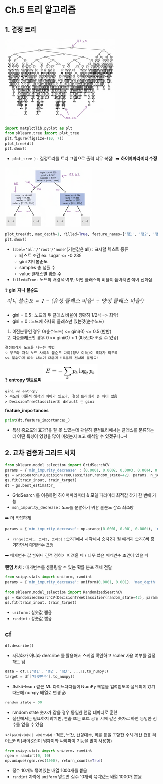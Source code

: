# Ch.5 트리 알고리즘
## 1. 결정 트리
![plot_tree](image-4.png)
```python
import matplotlib.pyplot as plt
from sklearn.tree import plot_tree
plt.figure(figsize=(10, 7))
plot_tree(dt)
plt.show()
```
- `plot_tree()` : 결정트리를 트리 그림으로 출력
너무 복잡!! ➡️ **하이퍼파라미터 수정**

![max_depth](image-5.png)
```python
plot_tree(dt, max_depth=1, filled=True, feature_names=['행1', '행2', '행3'])
plt.show()
```
- `label='all'/'root'/'none'`(기본값은 all) : 표시할 텍스트 종류
  - 테스트 조건 ex. sugar <= -0.239
  - gini 지니불순도 
  - samples 총 샘플 수
  - value 클래스별 샘플 수 
- `filled=True` : 노드의 배경색 여부; 어떤 클래스의 비율이 높아지면 색이 진해짐

❓ **gini 지니 불순도**
![gini](image-6.png)
- gini = 0.5 : 노드의 두 클래스 비율이 정확히 1/2씩 => 최악!
- gini = 0 : 노드에 하나의 클래스만 있는것(순수노드)
1. 이진분류인 경우
0(순수노드) <= gini(G) <= 0.5 (반반)
2. 다중클래스인 경우
0 <= gini(G) < 1 (0.5보다 커질 수 있음)

```text
결정트리가 노드를 나누는 방법
💡 부모와 자식 노드 사이의 불순도 차이(정보 이득)이 최대가 되도록
>> 불순도에 따라 나누기 때문에 ‼️표준화 전처리 불필요‼️
```

❓ **entropy 엔트로피**
![entropy](image-7.png)
```
gini vs entropy
> 속도와 이론적 해석의 차이가 있으나, 결정 트리에서 큰 차이 없음
> DecisionTreeClassifier의 default 는 gini
```

**feature_importances**
```python
print(dt.feature_importances_)
```
- 특성 중요도의 효과?를 잘 못 느꼈는데 확실히 결정트리에서는 클래스를 분류하는데 어떤 특성이 영향을 많이 미쳤는지 보고 해석할 수 있겠구나..~!

## 2. 교차 검증과 그리드 서치
```python
from sklearn.model_selection import GridSearchCV
params = {'min_impurity_decrease' : [0.0001, 0.0002, 0.0003, 0.0004, 0.0005]}
gs = GridSearchCV(DecisionTreeClassifier(random_state=42), params, n_jobs=-1)
gs.fit(train_input, train_target)
dt = gs.best_estimator_
```
- GridSearch 를 이용하면 하이퍼파라미터 & 모델 파라미터 최적값 찾기 한 번에 가능
- `min_impurity_decrease` : 노드를 분할하기 위한 불순도 감소 최소량 

➡️ 더 복잡하게 
```python
params = {'min_impurity_decrease': np.arange(0.0001, 0.001, 0.0001), 'max_depth': range(5, 20, 1), 'min_samples_split': range(2, 100, 10)}
```
- `range(숫자1, 숫자2, 숫자3)` : 숫자1에서 시작해서 숫자2가 될 때까지 숫자3씩 증가하면서 매개변수 조정 

➡️ 매개변수 값 범위나 간격 정하기 어려울 때 / 너무 많은 매개변수 조건이 있을 때

**랜덤 서치** : 매개변수를 샘플링할 수 있는 확률 분포 객체 전달
```python
from scipy.stats import uniform, randint 
params = {'min_impurity_decrease': uniform(0.0001, 0.001), 'max_depth': randint(20, 50), 'min_samples_split': randint(2, 25), 'min_samples_leaf': randint(1, 25),}

from sklearn.model_selection import RandomizedSearchCV
gs = RandomizedSearchCV(DecisionTreeClassifier(random_state=42), params, n_iter=100, n_jobs=-1, random_state=42)
gs.fit(train_input, train_target)
```
- `uniform` : 실숫값 뽑음
- `randint` : 정숫값 뽑음
## cf
```python
df.describe()
```
- 시각화가 아니라 describe 를 활용해서 스케일 확인하고 scaler 사용 여부를 결정해도 됨

```python
data = df.[['행1', '행2', '행3', ...]].to_numpy()
target = df['타겟변수'].to_numpy()
```
- Scikit-learn 같은 ML 라이브러리들이 NumPy 배열을 입력받도록 설계되어 있기 때문에 numpy 배열로 변경 必
```python
random state = 00
```
- random state 숫자가 같을 경우 동일한 랜덤 데이터로 훈련
- 실전에서는 필요하지 않지만, 연습 또는 코드 공유 시에 같은 숫자로 하면 동일한 점수를 얻을 수 있음

`scipy(싸이파이) 라이브러리` : 적분, 보간, 선형대수, 확률 등을 포함한 수치 계산 전용 라이브러리(싸이킷런이 넘파이와 싸이파이 기능을 많이 사용함)

```python
from scipy.stats import uniform, randint
rgen = randint(0, 10)
np.unique(rgen.rvs(1000), return_counts=True)
```
- 정수 10개씩 묶여있는 배열 1000개를 뽑음
- `randint` 자리에 `uniform` 넣으면 실수 10개씩 묶여있느 배열 1000개 뽑음